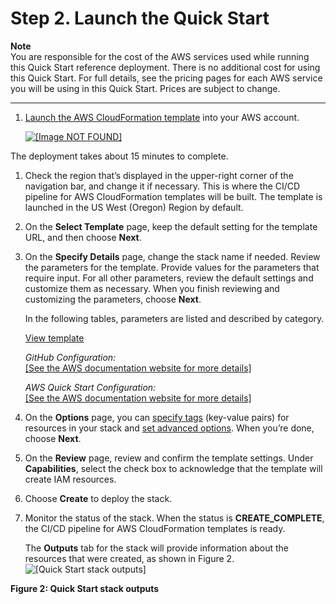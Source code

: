 # Step 2\. Launch the Quick Start<a name="step3"></a>

**Note**  
 You are responsible for the cost of the AWS services used while running this Quick Start reference deployment\. There is no additional cost for using this Quick Start\. For full details, see the pricing pages for each AWS service you will be using in this Quick Start\. Prices are subject to change\. 

****

1.  [Launch the AWS CloudFormation template](https://fwd.aws/RKbgm) into your AWS account\. 

    [ ![\[Image NOT FOUND\]](http://docs.aws.amazon.com/quickstart/latest/cicd-taskcat/images/launch-button.png) ](https://fwd.aws/RKbgm) 

   The deployment takes about 15 minutes to complete\.

1.  Check the region that’s displayed in the upper\-right corner of the navigation bar, and change it if necessary\. This is where the CI/CD pipeline for AWS CloudFormation templates will be built\. The template is launched in the US West \(Oregon\) Region by default\. 

1.  On the **Select Template** page, keep the default setting for the template URL, and then choose **Next**\. 

1.  On the **Specify Details** page, change the stack name if needed\. Review the parameters for the template\. Provide values for the parameters that require input\. For all other parameters, review the default settings and customize them as necessary\. When you finish reviewing and customizing the parameters, choose **Next**\. 

    In the following tables, parameters are listed and described by category\. 

    [View template](https://fwd.aws/K7nG8) 

    *GitHub Configuration:*     
[\[See the AWS documentation website for more details\]](http://docs.aws.amazon.com/quickstart/latest/cicd-taskcat/step3.html)

    *AWS Quick Start Configuration:*     
[\[See the AWS documentation website for more details\]](http://docs.aws.amazon.com/quickstart/latest/cicd-taskcat/step3.html)

1.  On the **Options** page, you can [specify tags](https://docs.aws.amazon.com/AWSCloudFormation/latest/UserGuide/aws-properties-resource-tags.html) \(key\-value pairs\) for resources in your stack and [set advanced options](https://docs.aws.amazon.com/AWSCloudFormation/latest/UserGuide/cfn-console-add-tags.html)\. When you’re done, choose **Next**\. 

1.  On the **Review** page, review and confirm the template settings\. Under **Capabilities**, select the check box to acknowledge that the template will create IAM resources\. 

1.  Choose **Create** to deploy the stack\. 

1.  Monitor the status of the stack\. When the status is **CREATE\_COMPLETE**, the CI/CD pipeline for AWS CloudFormation templates is ready\. 

    The **Outputs** tab for the stack will provide information about the resources that were created, as shown in Figure 2\. <a name="figure2"></a>  
![\[Quick Start stack outputs\]](http://docs.aws.amazon.com/quickstart/latest/cicd-taskcat/images/stack-outputs.png)

   **Figure 2: Quick Start stack outputs**